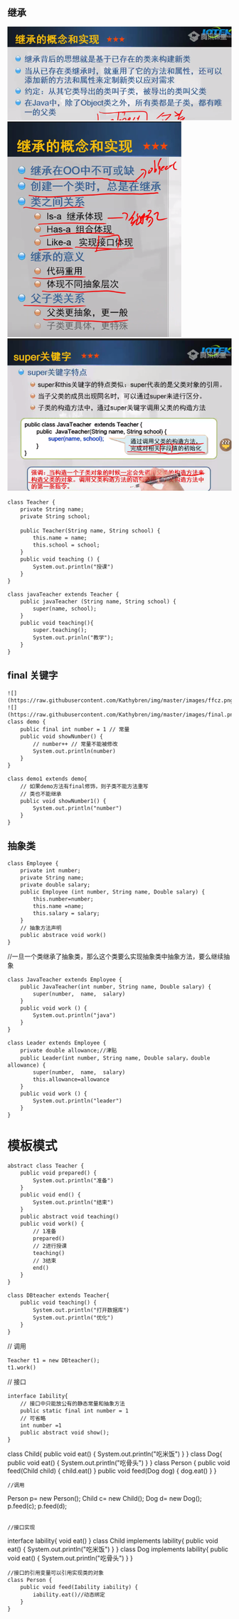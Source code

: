 ## 继承

![](https://raw.githubusercontent.com/Kathybren/img/master/images/jic.png)
![](https://raw.githubusercontent.com/Kathybren/img/master/images/jc2.png)
![](https://raw.githubusercontent.com/Kathybren/img/master/images/jc3.png)
```
class Teacher {
    private String name;
    private String school;
    
    public Teacher(String name, String school) {
        this.name = name;
        this.school = school;
    }
    public void teaching () {
        System.out.println("授课")
    }
}
```
```
class javaTeacher extends Teacher {
    public javaTeacher (String name, String school) {
        super(name, school);
    }
    public void teaching(){
        super.teaching();
        System.out.prinln("教学");
    }
}
```
## final 关键字
```
![](https://raw.githubusercontent.com/Kathybren/img/master/images/ffcz.png)
![](https://raw.githubusercontent.com/Kathybren/img/master/images/final.png)
class demo {
    public final int number = 1 // 常量
    public void showNumber() {
        // number++ // 常量不能被修改
        System.out.println(number)
    }
}
```
```
class demo1 extends demo{
    // 如果demo方法有final修饰，则子类不能方法重写
    // 类也不能继承
    public void showNumber1() {
        System.out.println("number")
    }
}
```
## 抽象类
```
class Employee {
    private int number;
    private String name;
    private double salary;
    public Employee (int number, String name, Double salary) {
        this.number=number;
        this.name =name;
        this.salary = salary;
    }
    // 抽象方法声明
    public abstrace void work()
}
```
//一旦一个类继承了抽象类，那么这个类要么实现抽象类中抽象方法，要么继续抽象
```
class JavaTeacher extends Employee {
    public JavaTeacher(int number, String name, Double salary) {
        super(number,  name,  salary)
    }
    public void work () {
        System.out.println("java")
    }
}
```
```
class Leader extends Employee {
    private double allowance;//津贴
    public Leader(int number, String name, Double salary，double allowance) {
        super(number,  name,  salary)
        this.allowance=allowance
    }
    public void work () {
        System.out.println("leader")
    }
}
```
# 模板模式
```
abstract class Teacher {
    public void prepared() {
        System.out.println("准备")
    }
    public void end() {
        System.out.println("结束")
    }
    public abstract void teaching()
    public void work() {
        // 1准备
        prepared()
        // 2进行授课
        teaching()
        // 3结束
        end()
    }
}
```
```
class DBteacher extends Teacher{
    public void teaching() {
        System.out.println("打开数据库")
        System.out.println("优化")
    }
}
```
// 调用
```
Teacher t1 = new DBteacher();
t1.work()
```
// 接口
```
interface Iability{
    // 接口中只能放公有的静态常量和抽象方法
    public static final int number = 1
    // 可省略
    int number =1
    public abstract void show();
}
```
class Child{
    public void eat() {
        System.out.println("吃米饭")
    }
}
class Dog{
    public void eat() {
        System.out.println("吃骨头")
    }
}
class Person {
    public void feed(Child child) {
        child.eat()
    }
    public void feed(Dog dog) {
        dog.eat()
    }
}
```
//调用
```
Person p= new Person();
Child c= new Child();
Dog d= new Dog();
p.feed(c);
p.feed(d);
```

//接口实现
```

interface Iability{
void eat()
}
class Child implements Iability{
    public void eat() {
        System.out.println("吃米饭")
    }
}
class Dog implements Iability{
    public void eat() {
        System.out.println("吃骨头")
    }
}
```
//接口的引用变量可以引用实现类的对象
class Person {
    public void feed(Iability iability) {
        iability.eat()//动态绑定
    }
}
```